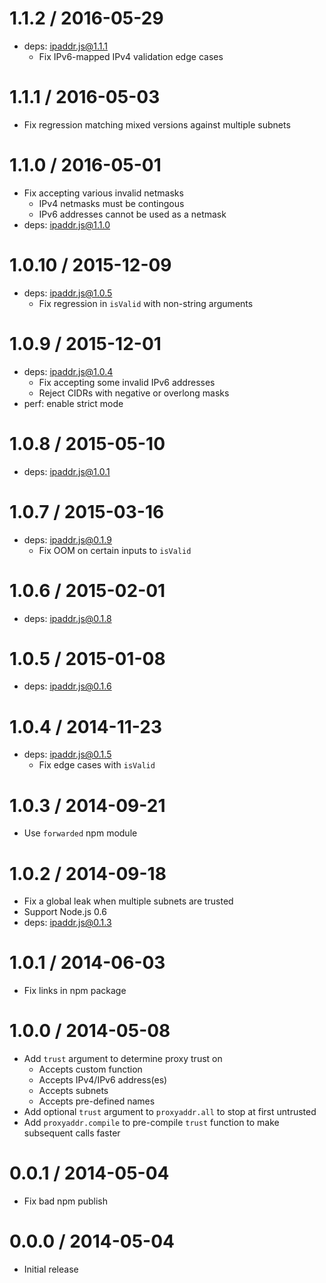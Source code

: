 1.1.2 / 2016-05-29
  ====

  * deps: ipaddr.js@1.1.1
    - Fix IPv6-mapped IPv4 validation edge cases

1.1.1 / 2016-05-03
  ====

  * Fix regression matching mixed versions against multiple subnets

1.1.0 / 2016-05-01
  ====

  * Fix accepting various invalid netmasks
    - IPv4 netmasks must be contingous
    - IPv6 addresses cannot be used as a netmask
  * deps: ipaddr.js@1.1.0

1.0.10 / 2015-12-09
  =====

  * deps: ipaddr.js@1.0.5
    - Fix regression in `isValid` with non-string arguments

1.0.9 / 2015-12-01
  ====

  * deps: ipaddr.js@1.0.4
    - Fix accepting some invalid IPv6 addresses
    - Reject CIDRs with negative or overlong masks
  * perf: enable strict mode

1.0.8 / 2015-05-10
  ====

  * deps: ipaddr.js@1.0.1

1.0.7 / 2015-03-16
  ====

  * deps: ipaddr.js@0.1.9
    - Fix OOM on certain inputs to `isValid`

1.0.6 / 2015-02-01
  ====

  * deps: ipaddr.js@0.1.8

1.0.5 / 2015-01-08
  ====

  * deps: ipaddr.js@0.1.6

1.0.4 / 2014-11-23
  ====

  * deps: ipaddr.js@0.1.5
    - Fix edge cases with `isValid`

1.0.3 / 2014-09-21
  ====

  * Use `forwarded` npm module

1.0.2 / 2014-09-18
  ====

  * Fix a global leak when multiple subnets are trusted
  * Support Node.js 0.6
  * deps: ipaddr.js@0.1.3

1.0.1 / 2014-06-03
  ====

  * Fix links in npm package

1.0.0 / 2014-05-08
  ====

  * Add `trust` argument to determine proxy trust on
    * Accepts custom function
    * Accepts IPv4/IPv6 address(es)
    * Accepts subnets
    * Accepts pre-defined names
  * Add optional `trust` argument to `proxyaddr.all` to
    stop at first untrusted
  * Add `proxyaddr.compile` to pre-compile `trust` function
    to make subsequent calls faster

0.0.1 / 2014-05-04
  ====

  * Fix bad npm publish

0.0.0 / 2014-05-04
  ====

  * Initial release
